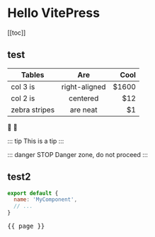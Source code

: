 # Hello VitePress


[[toc]]

## test

| Tables        | Are           | Cool  |
| ------------- |:-------------:| -----:|
| col 3 is      | right-aligned | $1600 |
| col 2 is      | centered      |   $12 |
| zebra stripes | are neat      |    $1 |

:tada: :100:


::: tip
This is a tip
:::

::: danger STOP
Danger zone, do not proceed
:::

## test2

```js
export default {
  name: 'MyComponent',
  // ...
}
```




<script setup>
import { useData } from 'vitepress';
const { page } = useData();
</script>

<pre>{{ page }}</pre>
